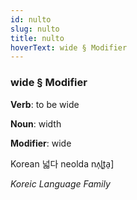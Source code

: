 ```yaml
---
id: nulto
slug: nulto
title: nulto
hoverText: wide § Modifier
---
```


### wide § Modifier

**Verb**: to be wide

**Noun**: width

**Modifier**: wide

Korean 넓다 neolda nʌ̹ɭt͈a̠]

*Koreic Language Family*